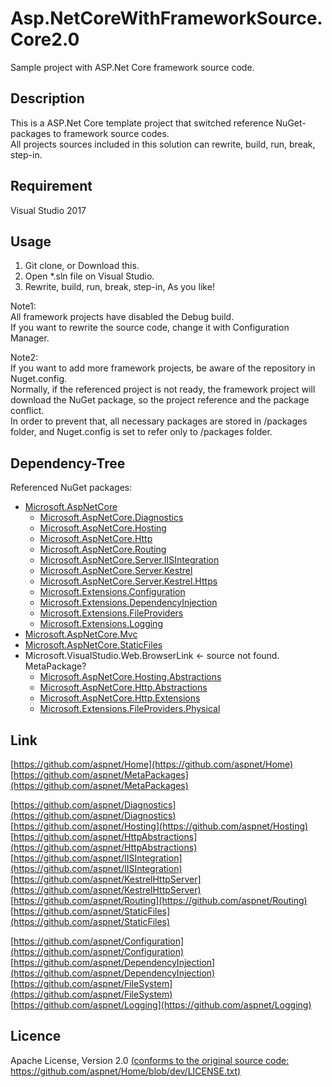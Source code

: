 Asp.NetCoreWithFrameworkSource.Core2.0
====

Sample project with ASP.Net Core framework source code.

## Description
This is a ASP.Net Core template project that switched reference NuGet-packages to framework source codes.  
All projects sources included in this solution can rewrite, build, run, break, step-in.

## Requirement
Visual Studio 2017
  

## Usage
1. Git clone, or Download this.  
2. Open *.sln file on Visual Studio.  
3. Rewrite, build, run, break, step-in, As you like!

Note1:  
All framework projects have disabled the Debug build.  
If you want to rewrite the source code, change it with Configuration Manager.

Note2:  
If you want to add more framework projects, be aware of the repository in Nuget.config.  
Normally, if the referenced project is not ready, the framework project will download the NuGet package, so the project reference and the package conflict.  
In order to prevent that, all necessary packages are stored in /packages folder, and Nuget.config is set to refer only to /packages folder.


## Dependency-Tree  
Referenced NuGet packages:
   
- [Microsoft.AspNetCore](https://github.com/aspnet/MetaPackages/tree/rel/2.0.0/src/Microsoft.AspNetCore)
	+ [Microsoft.AspNetCore.Diagnostics](https://github.com/aspnet/Diagnostics/tree/rel/2.0.0)
	+ [Microsoft.AspNetCore.Hosting](https://github.com/aspnet/Hosting/tree/rel/2.0.0)
	+ [Microsoft.AspNetCore.Http](https://github.com/aspnet/HttpAbstractions/tree/rel/2.0.0)
	+ [Microsoft.AspNetCore.Routing](https://github.com/aspnet/Routing/tree/rel/2.0.0)
	+ [Microsoft.AspNetCore.Server.IISIntegration](https://github.com/aspnet/IISIntegration/tree/rel/2.0.0)
	+ [Microsoft.AspNetCore.Server.Kestrel](https://github.com/aspnet/KestrelHttpServer/tree/rel/2.0.0/src/Microsoft.AspNetCore.Server.Kestrel)
	+ [Microsoft.AspNetCore.Server.Kestrel.Https](https://github.com/aspnet/KestrelHttpServer/tree/rel/2.0.0/src/Microsoft.AspNetCore.Server.Kestrel.Https)
	+ [Microsoft.Extensions.Configuration](https://github.com/aspnet/Configuration/tree/rel/2.0.0)
	+ [Microsoft.Extensions.DependencyInjection](https://github.com/aspnet/DependencyInjection/tree/rel/2.0.0)
	+ [Microsoft.Extensions.FileProviders](https://github.com/aspnet/FileSystem/tree/rel/2.0.0)
	+ [Microsoft.Extensions.Logging](https://github.com/aspnet/Logging/tree/rel/2.0.0)
- [Microsoft.AspNetCore.Mvc](https://github.com/aspnet/Mvc/tree/rel/2.0.0)
- [Microsoft.AspNetCore.StaticFiles](https://github.com/aspnet/StaticFiles/tree/rel/2.0.0)
- Microsoft.VisualStudio.Web.BrowserLink <- source not found. MetaPackage?
	+ [Microsoft.AspNetCore.Hosting.Abstractions](https://github.com/aspnet/Hosting/tree/rel/2.0.0/src/Microsoft.AspNetCore.Hosting.Abstractions)
	+ [Microsoft.AspNetCore.Http.Abstractions](https://github.com/aspnet/HttpAbstractions/tree/rel/2.0.0/src/Microsoft.AspNetCore.Http.Abstractions)
	+ [Microsoft.AspNetCore.Http.Extensions](https://github.com/aspnet/HttpAbstractions/tree/rel/2.0.0/src/Microsoft.AspNetCore.Http.Extensions)
	+ [Microsoft.Extensions.FileProviders.Physical](https://github.com/aspnet/FileSystem/tree/rel/2.0.0/src/Microsoft.Extensions.FileProviders.Physical)
  
## Link
[https://github.com/aspnet/Home](https://github.com/aspnet/Home)  
[https://github.com/aspnet/MetaPackages](https://github.com/aspnet/MetaPackages)  
  
[https://github.com/aspnet/Diagnostics](https://github.com/aspnet/Diagnostics)  
[https://github.com/aspnet/Hosting](https://github.com/aspnet/Hosting)  
[https://github.com/aspnet/HttpAbstractions](https://github.com/aspnet/HttpAbstractions)  
[https://github.com/aspnet/IISIntegration](https://github.com/aspnet/IISIntegration)  
[https://github.com/aspnet/KestrelHttpServer](https://github.com/aspnet/KestrelHttpServer)  
[https://github.com/aspnet/Routing](https://github.com/aspnet/Routing)  
[https://github.com/aspnet/StaticFiles](https://github.com/aspnet/StaticFiles)  
  
[https://github.com/aspnet/Configuration](https://github.com/aspnet/Configuration)  
[https://github.com/aspnet/DependencyInjection](https://github.com/aspnet/DependencyInjection)  
[https://github.com/aspnet/FileSystem](https://github.com/aspnet/FileSystem)  
[https://github.com/aspnet/Logging](https://github.com/aspnet/Logging)  

## Licence
Apache License, Version 2.0 [(conforms to the original source code: https://github.com/aspnet/Home/blob/dev/LICENSE.txt)](https://github.com/aspnet/Home/blob/dev/LICENSE.txt)



